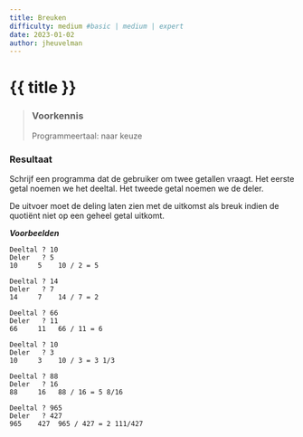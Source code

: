 ```yaml
---
title: Breuken
difficulty: medium #basic | medium | expert
date: 2023-01-02
author: jheuvelman
---
```




# {{ title }}

> ### Voorkennis
> Programmeertaal: naar keuze

### Resultaat
Schrijf een programma dat de gebruiker om twee getallen vraagt. Het
eerste getal noemen we het deeltal. Het tweede getal noemen we de deler.

De uitvoer moet de deling laten zien met de uitkomst als breuk indien de
quotiënt niet op een geheel getal uitkomt.

***Voorbeelden***  

```shell
Deeltal ? 10
Deler   ? 5
10     5    10 / 2 = 5  

Deeltal ? 14
Deler   ? 7    
14     7    14 / 7 = 2  

Deeltal ? 66
Deler   ? 11    
66     11   66 / 11 = 6           

Deeltal ? 10
Deler   ? 3    
10     3    10 / 3 = 3 1/3        

Deeltal ? 88
Deler   ? 16    
88     16   88 / 16 = 5 8/16      

Deeltal ? 965
Deler   ? 427    
965    427  965 / 427 = 2 111/427 
```